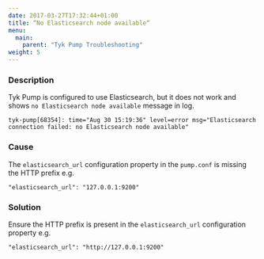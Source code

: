 ```yaml
---
date: 2017-03-27T17:32:44+01:00
title: “No Elasticsearch node available“
menu:
  main:
    parent: "Tyk Pump Troubleshooting"
weight: 5 
---
```


### Description

Tyk Pump is configured to use Elasticsearch, but it does not work and shows `no Elasticsearch node available` message in log.

```
tyk-pump[68354]: time="Aug 30 15:19:36" level=error msg="Elasticsearch connection failed: no Elasticsearch node available"
```

### Cause

The `elasticsearch_url` configuration property in the `pump.conf` is missing the HTTP prefix e.g.

```
"elasticsearch_url": "127.0.0.1:9200"
```

### Solution

Ensure the HTTP prefix is present in the `elasticsearch_url` configuration property e.g.

```
"elasticsearch_url": "http://127.0.0.1:9200"
```

